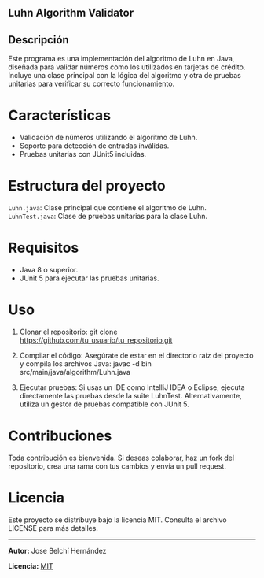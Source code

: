 ## Luhn Algorithm Validator

## Descripción
Este programa es una implementación del algoritmo de Luhn en Java, diseñada para validar números como los utilizados en tarjetas de crédito. 
Incluye una clase principal con la lógica del algoritmo y otra de pruebas unitarias para verificar su correcto funcionamiento.

# Características
- Validación de números utilizando el algoritmo de Luhn.
- Soporte para detección de entradas inválidas.
- Pruebas unitarias con JUnit5 incluidas.

# Estructura del proyecto
`Luhn.java`: Clase principal que contiene el algoritmo de Luhn.
`LuhnTest.java`: Clase de pruebas unitarias para la clase Luhn.

# Requisitos
- Java 8 o superior.
- JUnit 5 para ejecutar las pruebas unitarias.
  
# Uso
1) Clonar el repositorio:
    git clone https://github.com/tu_usuario/tu_repositorio.git

2) Compilar el código:
    Asegúrate de estar en el directorio raíz del proyecto y compila los archivos Java:
    javac -d bin src/main/java/algorithm/Luhn.java

3) Ejecutar pruebas:
    Si usas un IDE como IntelliJ IDEA o Eclipse, ejecuta directamente las pruebas desde la suite LuhnTest. Alternativamente, utiliza un gestor de pruebas compatible con JUnit 5.

# Contribuciones
Toda contribución es bienvenida. Si deseas colaborar, haz un fork del repositorio, crea una rama con tus cambios y envía un pull request.

# Licencia
Este proyecto se distribuye bajo la licencia MIT. Consulta el archivo LICENSE para más detalles.

---
**Autor:** Jose Belchí Hernández

**Licencia:** [MIT](https://github.com/josebelchi/Gabel-Cypher/blob/main/LICENSE.txt)
